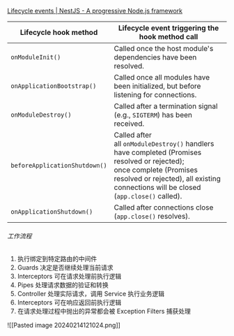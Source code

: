 [Lifecycle events | NestJS - A progressive Node.js framework](https://docs.nestjs.com/fundamentals/lifecycle-events)

|Lifecycle hook method |Lifecycle event triggering the hook method call   |
|---|---|
|`onModuleInit()`|Called once the host module's dependencies have been resolved.  <br> |
|`onApplicationBootstrap()`|Called once all modules have been initialized, but before listening for connections.  <br> |
|`onModuleDestroy()` |Called after a termination signal (e.g., `SIGTERM`) has been received.  <br> |
|`beforeApplicationShutdown()` |Called after all `onModuleDestroy()` handlers have completed (Promises resolved or rejected);  <br>once complete (Promises resolved or rejected), all existing connections will be closed (`app.close()` called).   |
|`onApplicationShutdown()` |Called after connections close (`app.close()` resolves).   |

###### 工作流程

1. 执行绑定到特定路由的中间件
2. Guards 决定是否继续处理当前请求
3. Interceptors 可在请求处理前执行逻辑
4. Pipes 处理请求数据的验证和转换
5. Controller 处理实际请求，调用 Service 执行业务逻辑
6. Interceptors 可在响应返回前执行逻辑
7. 在请求处理过程中抛出的异常都会被 Exception Filters 捕获处理

![[Pasted image 20240214121024.png]]
